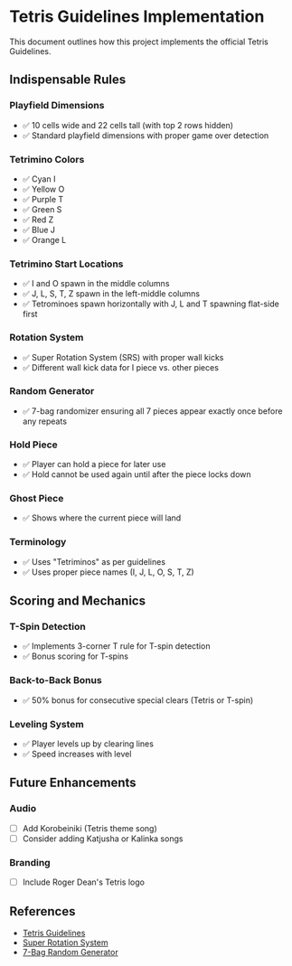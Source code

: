 # Tetris Guidelines Implementation

This document outlines how this project implements the official Tetris Guidelines.

## Indispensable Rules

### Playfield Dimensions
- ✅ 10 cells wide and 22 cells tall (with top 2 rows hidden)
- ✅ Standard playfield dimensions with proper game over detection

### Tetrimino Colors
- ✅ Cyan I
- ✅ Yellow O
- ✅ Purple T
- ✅ Green S
- ✅ Red Z
- ✅ Blue J
- ✅ Orange L

### Tetrimino Start Locations
- ✅ I and O spawn in the middle columns
- ✅ J, L, S, T, Z spawn in the left-middle columns
- ✅ Tetrominoes spawn horizontally with J, L and T spawning flat-side first

### Rotation System
- ✅ Super Rotation System (SRS) with proper wall kicks
- ✅ Different wall kick data for I piece vs. other pieces

### Random Generator
- ✅ 7-bag randomizer ensuring all 7 pieces appear exactly once before any repeats

### Hold Piece
- ✅ Player can hold a piece for later use
- ✅ Hold cannot be used again until after the piece locks down

### Ghost Piece
- ✅ Shows where the current piece will land

### Terminology
- ✅ Uses "Tetriminos" as per guidelines
- ✅ Uses proper piece names (I, J, L, O, S, T, Z)

## Scoring and Mechanics

### T-Spin Detection
- ✅ Implements 3-corner T rule for T-spin detection
- ✅ Bonus scoring for T-spins

### Back-to-Back Bonus
- ✅ 50% bonus for consecutive special clears (Tetris or T-spin)

### Leveling System
- ✅ Player levels up by clearing lines
- ✅ Speed increases with level

## Future Enhancements

### Audio
- [ ] Add Korobeiniki (Tetris theme song)
- [ ] Consider adding Katjusha or Kalinka songs

### Branding
- [ ] Include Roger Dean's Tetris logo

## References

- [Tetris Guidelines](https://tetris.fandom.com/wiki/Tetris_Guideline)
- [Super Rotation System](https://tetris.fandom.com/wiki/SRS)
- [7-Bag Random Generator](https://tetris.fandom.com/wiki/Random_Generator)
